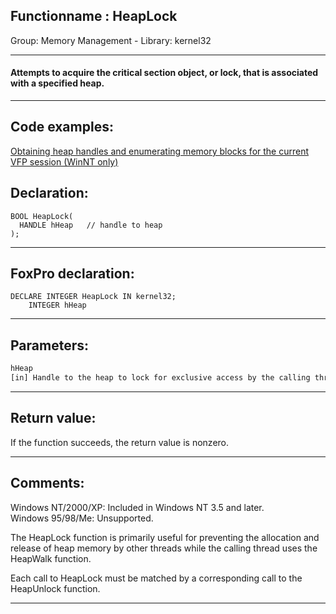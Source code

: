 <link rel="stylesheet" type="text/css" href="../../css/win32api.css">  
<link rel="stylesheet" href="https://cdnjs.cloudflare.com/ajax/libs/font-awesome/4.7.0/css/font-awesome.min.css">

## Functionname : HeapLock
Group: Memory Management - Library: kernel32    
***  


#### Attempts to acquire the critical section object, or lock, that is associated with a specified heap. 
***  


## Code examples:
[Obtaining heap handles and enumerating memory blocks for the current VFP session (WinNT only)](../../samples/sample_176.md)  

## Declaration:
```foxpro  
BOOL HeapLock(
  HANDLE hHeap   // handle to heap
);  
```  
***  


## FoxPro declaration:
```foxpro  
DECLARE INTEGER HeapLock IN kernel32;
	INTEGER hHeap  
```  
***  


## Parameters:
```txt  
hHeap
[in] Handle to the heap to lock for exclusive access by the calling thread.  
```  
***  


## Return value:
If the function succeeds, the return value is nonzero.  
***  


## Comments:
Windows NT/2000/XP: Included in Windows NT 3.5 and later.  
Windows 95/98/Me: Unsupported.  
  
The HeapLock function is primarily useful for preventing the allocation and release of heap memory by other threads while the calling thread uses the HeapWalk function.  
  
Each call to HeapLock must be matched by a corresponding call to the HeapUnlock function.   
  
***  

